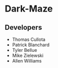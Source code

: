 # Dark-Maze

## Developers
+ Thomas Cullota
+ Patrick Blanchard
+ Tyler Bellue
+ Mike Zielewski
+ Allen Williams
